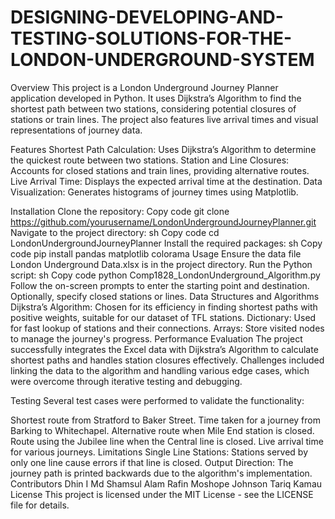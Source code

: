 # DESIGNING-DEVELOPING-AND-TESTING-SOLUTIONS-FOR-THE-LONDON-UNDERGROUND-SYSTEM

Overview
This project is a London Underground Journey Planner application developed in Python. It uses Dijkstra’s Algorithm to find the shortest path between two stations, considering potential closures of stations or train lines. The project also features live arrival times and visual representations of journey data.

Features
Shortest Path Calculation: Uses Dijkstra’s Algorithm to determine the quickest route between two stations.
Station and Line Closures: Accounts for closed stations and train lines, providing alternative routes.
Live Arrival Time: Displays the expected arrival time at the destination.
Data Visualization: Generates histograms of journey times using Matplotlib.

Installation
Clone the repository:
Copy code
git clone https://github.com/yourusername/LondonUndergroundJourneyPlanner.git
Navigate to the project directory:
sh
Copy code
cd LondonUndergroundJourneyPlanner
Install the required packages:
sh
Copy code
pip install pandas matplotlib colorama
Usage
Ensure the data file London Underground Data.xlsx is in the project directory.
Run the Python script:
sh
Copy code
python Comp1828_LondonUnderground_Algorithm.py
Follow the on-screen prompts to enter the starting point and destination. Optionally, specify closed stations or lines.
Data Structures and Algorithms
Dijkstra’s Algorithm: Chosen for its efficiency in finding shortest paths with positive weights, suitable for our dataset of TFL stations.
Dictionary: Used for fast lookup of stations and their connections.
Arrays: Store visited nodes to manage the journey's progress.
Performance Evaluation
The project successfully integrates the Excel data with Dijkstra’s Algorithm to calculate shortest paths and handles station closures effectively. Challenges included linking the data to the algorithm and handling various edge cases, which were overcome through iterative testing and debugging.

Testing
Several test cases were performed to validate the functionality:

Shortest route from Stratford to Baker Street.
Time taken for a journey from Barking to Whitechapel.
Alternative route when Mile End station is closed.
Route using the Jubilee line when the Central line is closed.
Live arrival time for various journeys.
Limitations
Single Line Stations: Stations served by only one line cause errors if that line is closed.
Output Direction: The journey path is printed backwards due to the algorithm's implementation.
Contributors
Dhin I Md
Shamsul Alam Rafin
Moshope Johnson
Tariq Kamau
License
This project is licensed under the MIT License - see the LICENSE file for details.
